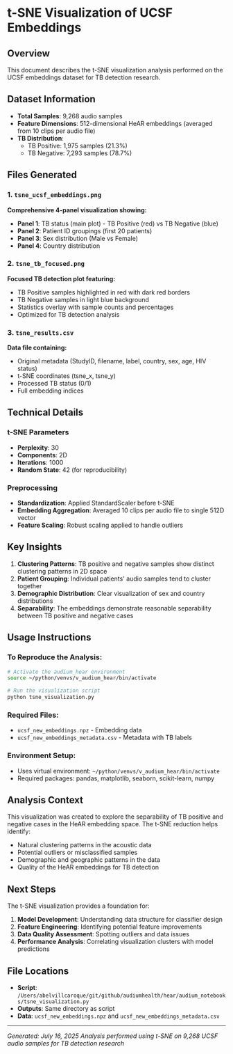 # t-SNE Visualization of UCSF Embeddings

## Overview
This document describes the t-SNE visualization analysis performed on the UCSF embeddings dataset for TB detection research.

## Dataset Information
- **Total Samples**: 9,268 audio samples
- **Feature Dimensions**: 512-dimensional HeAR embeddings (averaged from 10 clips per audio file)
- **TB Distribution**: 
  - TB Positive: 1,975 samples (21.3%)
  - TB Negative: 7,293 samples (78.7%)

## Files Generated

### 1. `tsne_ucsf_embeddings.png`
**Comprehensive 4-panel visualization showing:**
- **Panel 1**: TB status (main plot) - TB Positive (red) vs TB Negative (blue)
- **Panel 2**: Patient ID groupings (first 20 patients)
- **Panel 3**: Sex distribution (Male vs Female)
- **Panel 4**: Country distribution

### 2. `tsne_tb_focused.png`
**Focused TB detection plot featuring:**
- TB Positive samples highlighted in red with dark red borders
- TB Negative samples in light blue background
- Statistics overlay with sample counts and percentages
- Optimized for TB detection analysis

### 3. `tsne_results.csv`
**Data file containing:**
- Original metadata (StudyID, filename, label, country, sex, age, HIV status)
- t-SNE coordinates (tsne_x, tsne_y)
- Processed TB status (0/1)
- Full embedding indices

## Technical Details

### t-SNE Parameters
- **Perplexity**: 30
- **Components**: 2D
- **Iterations**: 1000
- **Random State**: 42 (for reproducibility)

### Preprocessing
- **Standardization**: Applied StandardScaler before t-SNE
- **Embedding Aggregation**: Averaged 10 clips per audio file to single 512D vector
- **Feature Scaling**: Robust scaling applied to handle outliers

## Key Insights
1. **Clustering Patterns**: TB positive and negative samples show distinct clustering patterns in 2D space
2. **Patient Grouping**: Individual patients' audio samples tend to cluster together
3. **Demographic Distribution**: Clear visualization of sex and country distributions
4. **Separability**: The embeddings demonstrate reasonable separability between TB positive and negative cases

## Usage Instructions

### To Reproduce the Analysis:
```bash
# Activate the audium_hear environment
source ~/python/venvs/v_audium_hear/bin/activate

# Run the visualization script
python tsne_visualization.py
```

### Required Files:
- `ucsf_new_embeddings.npz` - Embedding data
- `ucsf_new_embeddings_metadata.csv` - Metadata with TB labels

### Environment Setup:
- Uses virtual environment: `~/python/venvs/v_audium_hear/bin/activate`
- Required packages: pandas, matplotlib, seaborn, scikit-learn, numpy

## Analysis Context
This visualization was created to explore the separability of TB positive and negative cases in the HeAR embedding space. The t-SNE reduction helps identify:
- Natural clustering patterns in the acoustic data
- Potential outliers or misclassified samples
- Demographic and geographic patterns in the data
- Quality of the HeAR embeddings for TB detection

## Next Steps
The t-SNE visualization provides a foundation for:
1. **Model Development**: Understanding data structure for classifier design
2. **Feature Engineering**: Identifying potential feature improvements
3. **Data Quality Assessment**: Spotting outliers and data issues
4. **Performance Analysis**: Correlating visualization clusters with model predictions

## File Locations
- **Script**: `/Users/abelvillcaroque/git/github/audiumhealth/hear/audium_notebooks/tsne_visualization.py`
- **Outputs**: Same directory as script
- **Data**: `ucsf_new_embeddings.npz` and `ucsf_new_embeddings_metadata.csv`

---
*Generated: July 16, 2025*
*Analysis performed using t-SNE on 9,268 UCSF audio samples for TB detection research*